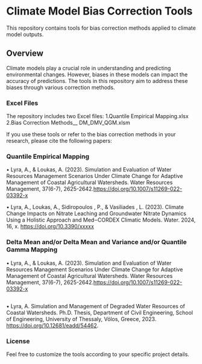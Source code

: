 # Climate Model Bias Correction Tools
This repository contains tools for bias correction methods applied to climate model outputs. 

## Overview
Climate models play a crucial role in understanding and predicting environmental changes. However, biases in these models can impact the accuracy of predictions. The tools in this repository aim to address these biases through various correction methods.

### Excel Files
The repository includes two Excel files:
1.Quantile Empirical Mapping.xlsx
2.Bias Correction Methods__ DM_DMV_QGM.xlsm

If you use these tools or refer to the bias correction methods in your research, please cite the following papers:
### Quantile Empirical Mapping
•	Lyra, A., & Loukas, A. (2023). Simulation and Evaluation of Water Resources Management Scenarios Under Climate Change for Adaptive Management of Coastal Agricultural Watersheds. Water Resources Management, 37(6-7), 2625-2642.https://doi.org/10.1007/s11269-022-03392-x

•	Lyra, A., Loukas, A., Sidiropoulos , P., & Vasiliades , L. (2023). Climate Change Impacts on Nitrate Leaching and Groundwater Nitrate Dynamics Using a Holistic Approach and Med‒CORDEX Climatic Models. Water. 2024, 16, x. https://doi.org/10.3390/xxxxx

### Delta Mean and/or Delta Mean and Variance and/or Quantile Gamma Mapping
•	Lyra, A., & Loukas, A. (2023). Simulation and Evaluation of Water Resources Management Scenarios Under Climate Change for Adaptive Management of Coastal Agricultural Watersheds. Water Resources Management, 37(6-7), 2625-2642.https://doi.org/10.1007/s11269-022-03392-x
##
•	Lyra, A. Simulation and Management of Degraded Water Resources of Coastal Watersheds. Ph.D. Thesis, Department of Civil Engineering, School of Engineering, University of Thessaly, Vólos, Greece, 2023. https://doi.org/10.12681/eadd/54462.
### License
Feel free to customize the tools according to your specific project details.

